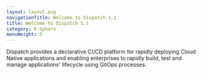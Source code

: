 ```yaml
---
layout: layout.pug
navigationTitle: Welcome to Dispatch 1.1
title: Welcome to Dispatch 1.1
category: K-Sphere
menuWeight: 5
---
```


Dispatch provides a declarative CI/CD platform for rapidly deploying Cloud Native applications and enabling enterprises to rapidly build, test and manage applications' lifecycle using GitOps processes.
